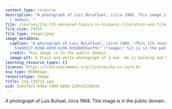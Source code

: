```yaml
---
content_type: resource
description: "A photograph of Luis Bu\xF1uel, circa 1968. This image is in the public\
  \ domain. "
file: /courses/21g-735-advanced-topics-in-hispanic-literature-and-film-the-films-of-luis-bunuel-fall-2013/2a41f421636a7a09b8dd126fe1158b3d_21g-735f13.jpg
file_size: 74355
file_type: image/jpeg
image_metadata:
  caption: "A photograph of Luis Bu\xF1uel, circa 1968. (This {{% resource_link \"\
    53e6b127-0268-4d59-b19b-939d8655eef9\" \"image\" %}} is in the public domain.)"
  credit: This image is in the public domain.
  image-alt: A black and white photograph of a man. He is balding and has a thin mustache.
learning_resource_types: []
license: https://creativecommons.org/licenses/by-nc-sa/4.0/
ocw_type: OCWImage
resourcetype: Image
title: 21g-735f13.jpg
uid: 2a41f421-636a-7a09-b8dd-126fe1158b3d
---
```

A photograph of Luis Buñuel, circa 1968. This image is in the public domain. 